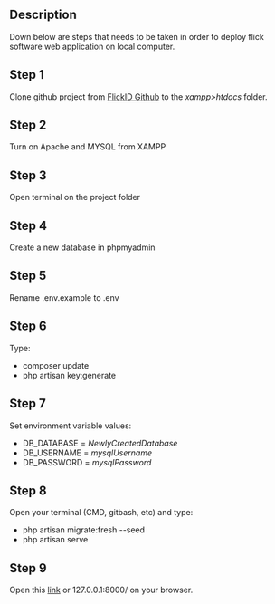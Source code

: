 ## Description
Down below are steps that needs to be taken in order to deploy flick software web application on local computer.

## Step 1
Clone github project from [FlickID Github](https://github.com/alibanana/97Dev-FlickID-Laravel) to the *xampp>htdocs* folder.

## Step 2
Turn on Apache and MYSQL from XAMPP

## Step 3
Open terminal on the project folder

## Step 4
Create a new database in phpmyadmin

## Step 5
Rename .env.example to .env

## Step 6
Type:
 - composer update
 - php artisan key:generate

## Step 7
Set environment variable values:
 - DB_DATABASE = *NewlyCreatedDatabase*
 - DB_USERNAME = *mysqlUsername*
 - DB_PASSWORD = *mysqlPassword*

## Step 8
Open your terminal (CMD, gitbash, etc) and type:
 - php artisan migrate:fresh --seed
 - php artisan serve

## Step 9
Open this [link](http:://127.0.0.1:8000/) or 127.0.0.1:8000/ on your browser.
